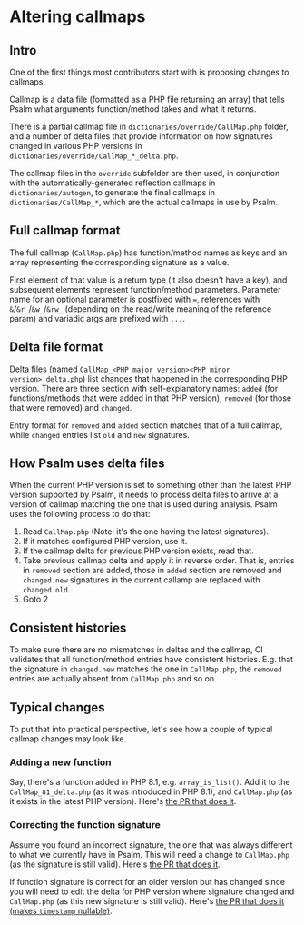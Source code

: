 # Altering callmaps

## Intro

One of the first things most contributors start with is proposing changes to
callmaps.

Callmap is a data file (formatted as a PHP file returning an array) that tells
Psalm what arguments function/method takes and what it returns.

There is a partial callmap file in `dictionaries/override/CallMap.php` folder, and
a number of delta files that provide information on
how signatures changed in various PHP versions in `dictionaries/override/CallMap_*_delta.php`. 

The callmap files in the `override` subfolder are then used, in conjunction with the
automatically-generated reflection callmaps in `dictionaries/autogen`, to generate the
final callmaps in `dictionaries/CallMap_*`, which are the actual callmaps in use by Psalm.

## Full callmap format

The full callmap (`CallMap.php`) has function/method
names as keys and an array representing the corresponding signature as a value.

First element of that value is a return type (it also doesn't have a key), and
subsequent elements represent function/method parameters. Parameter name for an
optional parameter is postfixed with `=`, references with `&`/`&r_`/`&w_`/`&rw_`
(depending on the read/write meaning of the reference param) and 
variadic args are prefixed with `...`.

## Delta file format

Delta files (named `CallMap_<PHP major version><PHP minor version>_delta.php`)
list changes that happened in the corresponding PHP version. There are
three section with self-explanatory names: `added` (for functions/methods that
were added in that PHP version), `removed` (for those that were removed) and
`changed`.

Entry format for `removed` and `added` section matches that of a full callmap,
while `changed` entries list `old` and `new` signatures.

## How Psalm uses delta files

When the current PHP version is set to something other than the latest PHP
version supported by Psalm, it needs to process delta files to arrive at a
version of callmap matching the one that is used during analysis. Psalm uses
the following process to do that:

1. Read `CallMap.php` (Note: it's the one having the latest signatures).
2. If it matches configured PHP version, use it.
3. If the callmap delta for previous PHP version exists, read that.
4. Take previous callmap delta and apply it in reverse order. That is, entries
   in `removed` section are added, those in `added` section are removed and
   `changed.new` signatures in the current callamp are replaced with
   `changed.old`.
5. Goto 2

## Consistent histories

To make sure there are no mismatches in deltas and the callmap, CI validates
that all function/method entries have consistent histories. E.g. that the
signature in `changed.new` matches the one in `CallMap.php`, the `removed`
entries are actually absent from `CallMap.php` and so on.

## Typical changes

To put that into practical perspective, let's see how a couple of typical
callmap changes may look like.

### Adding a new function

Say, there's a function added in PHP 8.1, e.g. `array_is_list()`. Add it to the
`CallMap_81_delta.php` (as it was introduced in PHP 8.1), and `CallMap.php` (as
it exists in the latest PHP version). Here's [the PR that does it](https://github.com/vimeo/psalm/pull/6398/files).

### Correcting the function signature

Assume you found an incorrect signature, the one that was always different to what
we currently have in Psalm. This will need a change to `CallMap.php` (as the signature is
still valid). Here's [the PR that does it](https://github.com/vimeo/psalm/pull/6359/files).

If function signature is correct for an older version but has changed since you
will need to edit the delta for PHP version where signature changed and
`CallMap.php` (as this new signature is still valid).  Here's
[the PR that does it (makes `timestamp` nullable)](https://github.com/vimeo/psalm/pull/6244/files).
